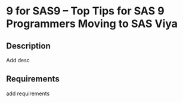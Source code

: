 # 9 for SAS9 – Top Tips for SAS 9 Programmers Moving to SAS Viya

## Description
Add desc

## Requirements
add requirements

